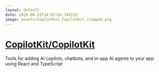 ```yaml
---
layout: default
date: 2025-06-21T14:03:03.743115
image: assets/CopilotKit_CopilotKit_cropped.png
---
```


# [CopilotKit/CopilotKit](https://github.com/CopilotKit/CopilotKit)

Tools for adding AI copilots, chatbots, and in-app AI agents to your app using React and TypeScript
